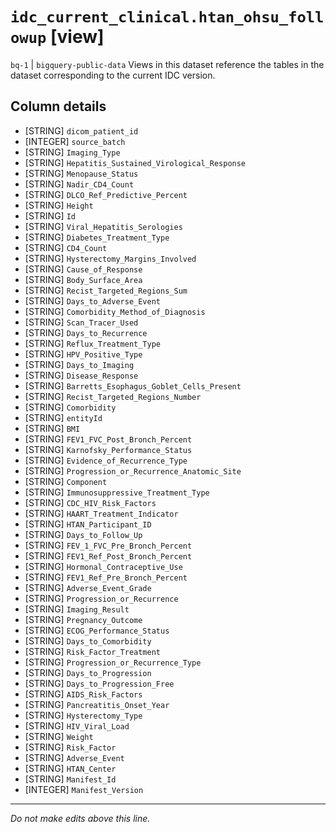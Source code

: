 # `idc_current_clinical.htan_ohsu_followup` [view]
`bq-1` | `bigquery-public-data`
Views in this dataset reference the tables in the dataset corresponding to the current IDC version.

## Column details
* [STRING]    `dicom_patient_id`
* [INTEGER]   `source_batch`
* [STRING]    `Imaging_Type`
* [STRING]    `Hepatitis_Sustained_Virological_Response`
* [STRING]    `Menopause_Status`
* [STRING]    `Nadir_CD4_Count`
* [STRING]    `DLCO_Ref_Predictive_Percent`
* [STRING]    `Height`
* [STRING]    `Id`
* [STRING]    `Viral_Hepatitis_Serologies`
* [STRING]    `Diabetes_Treatment_Type`
* [STRING]    `CD4_Count`
* [STRING]    `Hysterectomy_Margins_Involved`
* [STRING]    `Cause_of_Response`
* [STRING]    `Body_Surface_Area`
* [STRING]    `Recist_Targeted_Regions_Sum`
* [STRING]    `Days_to_Adverse_Event`
* [STRING]    `Comorbidity_Method_of_Diagnosis`
* [STRING]    `Scan_Tracer_Used`
* [STRING]    `Days_to_Recurrence`
* [STRING]    `Reflux_Treatment_Type`
* [STRING]    `HPV_Positive_Type`
* [STRING]    `Days_to_Imaging`
* [STRING]    `Disease_Response`
* [STRING]    `Barretts_Esophagus_Goblet_Cells_Present`
* [STRING]    `Recist_Targeted_Regions_Number`
* [STRING]    `Comorbidity`
* [STRING]    `entityId`
* [STRING]    `BMI`
* [STRING]    `FEV1_FVC_Post_Bronch_Percent`
* [STRING]    `Karnofsky_Performance_Status`
* [STRING]    `Evidence_of_Recurrence_Type`
* [STRING]    `Progression_or_Recurrence_Anatomic_Site`
* [STRING]    `Component`
* [STRING]    `Immunosuppressive_Treatment_Type`
* [STRING]    `CDC_HIV_Risk_Factors`
* [STRING]    `HAART_Treatment_Indicator`
* [STRING]    `HTAN_Participant_ID`
* [STRING]    `Days_to_Follow_Up`
* [STRING]    `FEV_1_FVC_Pre_Bronch_Percent`
* [STRING]    `FEV1_Ref_Post_Bronch_Percent`
* [STRING]    `Hormonal_Contraceptive_Use`
* [STRING]    `FEV1_Ref_Pre_Bronch_Percent`
* [STRING]    `Adverse_Event_Grade`
* [STRING]    `Progression_or_Recurrence`
* [STRING]    `Imaging_Result`
* [STRING]    `Pregnancy_Outcome`
* [STRING]    `ECOG_Performance_Status`
* [STRING]    `Days_to_Comorbidity`
* [STRING]    `Risk_Factor_Treatment`
* [STRING]    `Progression_or_Recurrence_Type`
* [STRING]    `Days_to_Progression`
* [STRING]    `Days_to_Progression_Free`
* [STRING]    `AIDS_Risk_Factors`
* [STRING]    `Pancreatitis_Onset_Year`
* [STRING]    `Hysterectomy_Type`
* [STRING]    `HIV_Viral_Load`
* [STRING]    `Weight`
* [STRING]    `Risk_Factor`
* [STRING]    `Adverse_Event`
* [STRING]    `HTAN_Center`
* [STRING]    `Manifest_Id`
* [INTEGER]   `Manifest_Version`

-------------------------------------------------------------------------------
*Do not make edits above this line.*
